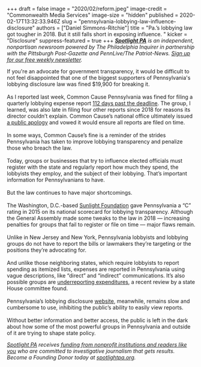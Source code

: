 +++
draft = false
image = "2020/02/reform.jpeg"
image-credit = "Commonwealth Media Services"
image-size = "hidden"
published = 2020-02-17T13:32:33.946Z
slug = "pennsylvania-lobbying-law-influence-disclosure"
authors = ["Daniel Simmons-Ritchie"]
title = "Pa.’s lobbying law got tougher in 2018. But it still falls short in exposing influence. "
kicker = "Disclosure"
suppress-featured = true
+++
<a href="https://www.spotlightpa.org/"><i><b>Spotlight PA</b></i></a><i> is an independent, nonpartisan newsroom powered by The Philadelphia Inquirer in partnership with the Pittsburgh Post-Gazette and PennLive/The Patriot-News. </i><a href="https://www.spotlightpa.org/" target=_blank><i>Sign up for our free weekly newsletter</i></a><i>.</i>

If you're an advocate for government transparency, it would be difficult to not feel disappointed that one of the biggest supporters of Pennsylvania's lobbying disclosure law was fined $19,900 for breaking it.\
\
As I reported last week, Common Cause Pennsylvania was fined for filing a quarterly lobbying expense report [112 days past the deadline](https://www.spotlightpa.org/news/2020/02/pennsylvania-lobbying-law-ethics-commission-fine-common-cause/). The group, I learned, was also late in filing four other reports since 2018 for reasons its director couldn’t explain. Common Cause’s national office ultimately issued [a public apology](https://www.spotlightpa.org/pennsylvania-lobbying-law-common-cause-apologizes-fine/) and vowed it would ensure all reports are filed on time.\
\
In some ways, Common Cause’s fine is a reminder of the strides Pennsylvania has taken to improve lobbying transparency and penalize those who breach the law.\
\
Today, groups or businesses that try to influence elected officials must register with the state and regularly report how much they spend, the lobbyists they employ, and the subject of their lobbying. That’s important information for Pennsylvanians to have.\
\
But the law continues to have major shortcomings.\
\
The Washington, D.C.-based [Sunlight Foundation](https://sunlightfoundation.com/2015/08/12/how-transparent-is-your-states-lobbying-disclosure/) gave Pennsylvania a “C” rating in 2015 on its national scorecard for lobbying transparency. Although the General Assembly made some tweaks to the law in 2018 — increasing penalties for groups that fail to register or file on time — major flaws remain.\
\
Unlike in New Jersey and New York, Pennsylvania lobbyists and lobbying groups do not have to report the bills or lawmakers they’re targeting or the positions they’re advocating for.\
\
And unlike those neighboring states, which require lobbyists to report spending as itemized lists, expenses are reported in Pennsylvania using vague descriptions, like “direct” and “indirect” communications. It’s also possible groups are [underreporting expenditures](https://apnews.com/b3e1ddabd3af47529bef91ee2f30bfdb), a recent review by a state House committee found.\
\
Pennsylvania’s lobbying disclosure [website](https://www.palobbyingservices.pa.gov/Public/wfSearch.aspx), meanwhile, remains slow and cumbersome to use, inhibiting the public’s ability to easily view reports.\
\
Without better information and better access, the public is left in the dark about how some of the most powerful groups in Pennsylvania and outside of it are trying to shape state policy.

<a href="https://www.spotlightpa.org/"><i>Spotlight PA</i></a><i> receives </i><a href="https://www.spotlightpa.org/support"><i>funding from nonprofit institutions and readers like you</i></a><i> who are committed to investigative journalism that gets results. Become a Founding Donor today at </i><a href="https://www.spotlightpa.org/"><i>spotlightpa.org</i></a><i>.</i>

